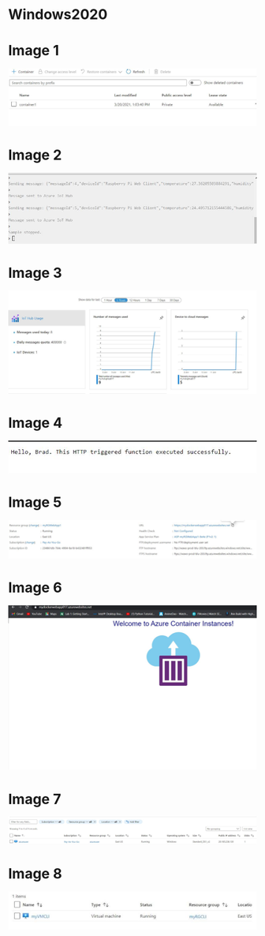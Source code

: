 # Windows2020

# Image 1
![](https://github.com/ruha0001/Windows2020/blob/Lab-07/screenshot%201.JPG)

# Image 2
![](https://github.com/ruha0001/Windows2020/blob/Lab-07/screenshot%202JPG.JPG)

# Image 3
![](https://github.com/ruha0001/Windows2020/blob/Lab-07/screenshot%203.JPG)

# Image 4
![](https://github.com/ruha0001/Windows2020/blob/Lab-07/screenshot%204.JPG)

# Image 5
![](https://github.com/ruha0001/Windows2020/blob/Lab-07/screenshot%205.JPG)

# Image 6
![](https://github.com/ruha0001/Windows2020/blob/Lab-07/screenshot%206.JPG)

# Image 7
![](https://github.com/ruha0001/Windows2020/blob/Lab-07/screenshot%207.JPG)

# Image 8
![](https://github.com/ruha0001/Windows2020/blob/Lab-07/screenshot%208.JPG)
